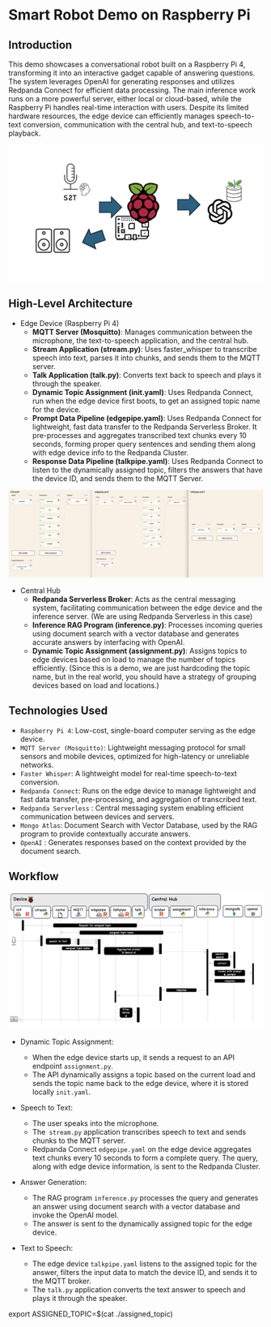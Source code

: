 # Smart Robot Demo on Raspberry Pi 

## Introduction
This demo showcases a conversational robot built on a Raspberry Pi 4, transforming it into an interactive gadget capable of answering questions. The system leverages OpenAI for generating responses and utilizes Redpanda Connect for efficient data processing. The main inference work runs on a more powerful server, either local or cloud-based, while the Raspberry Pi handles real-time interaction with users. Despite its limited hardware resources, the edge device can efficiently manages speech-to-text conversion, communication with the central hub, and text-to-speech playback.

![Demo View](images/demoview.png)

## High-Level Architecture

- Edge Device (Raspberry Pi 4)
    - **MQTT Server (Mosquitto)**: Manages communication between the microphone, the text-to-speech application, and the central hub.
    - **Stream Application (stream.py)**: Uses faster_whisper to transcribe speech into text, parses it into chunks, and sends them to the MQTT server.
    - **Talk Application (talk.py)**: Converts text back to speech and plays it through the speaker.
    - **Dynamic Topic Assignment (init.yaml)**: Uses Redpanda Connect, run when the edge device first boots, to get an assigned topic name for the device.
    - **Prompt Data Pipeline (edgepipe.yaml)**: Uses Redpanda Connect for lightweight, fast data transfer to the Redpanda Serverless Broker. It pre-processes and aggregates transcribed text chunks every 10 seconds, forming proper query sentences and sending them along with edge device info to the Redpanda Cluster.
    - **Response Data Pipeline (talkpipe.yaml)**: Uses Redpanda Connect to listen to the dynamically assigned topic, filters the answers that have the device ID, and sends them to the MQTT Server.

![Redpanda Connect pipeline](images/datapipelines.png)

- Central Hub
  - **Redpanda Serverless Broker**: Acts as the central messaging system, facilitating communication between the edge device and the inference server. (We are using Redpanda Serverless in this case)
  - **Inference RAG Program (inference.py)**: Processes incoming queries using document search with a vector database and generates accurate answers by interfacing with OpenAI.
  - **Dynamic Topic Assignment (assignment.py)**: Assigns topics to edge devices based on load to manage the number of topics efficiently. (Since this is a demo, we are just hardcoding the topic name, but in the real world, you should have a strategy of grouping devices based on load and locations.)

## Technologies Used
  - `Raspberry Pi 4`: Low-cost, single-board computer serving as the edge device.
  - `MQTT Server (Mosquitto)`: Lightweight messaging protocol for small sensors and mobile devices, optimized for high-latency or unreliable networks.
  - `Faster Whisper`: A lightweight model for real-time speech-to-text conversion.
  - `Redpanda Connect`: Runs on the edge device to manage lightweight and fast data transfer, pre-processing, and aggregation of transcribed text.
  - `Redpanda Serverless` : Central messaging system enabling efficient communication between devices and servers.
  - `Mongo Atlas`: Document Search with Vector Database, used by the RAG program to provide contextually accurate answers.
  - `OpenAI` : Generates responses based on the context provided by the document search.

## Workflow

![Workflow View](images/workflow.png)

- Dynamic Topic Assignment: 
  - When the edge device starts up, it sends a request to an API endpoint `assignment.py`.
  - The API dynamically assigns a topic based on the current load and sends the topic name back to the edge device, where it is stored locally `init.yaml`.

- Speech to Text: 
  - The user speaks into the microphone.
  - The` stream.py` application transcribes speech to text and sends chunks to the MQTT server.
  - Redpanda Connect `edgepipe.yaml` on the edge device aggregates text chunks every 10 seconds to form a complete query. The query, along with edge device information, is sent to the Redpanda Cluster.

- Answer Generation:
  - The RAG program `inference.py` processes the query and generates an answer using document search with a vector database and invoke the OpenAI model.
  - The answer is sent to the dynamically assigned topic for the edge device.

- Text to Speech:
    - The edge device `talkpipe.yaml` listens to the assigned topic for the answer, filters the input data to match the device ID, and sends it to the MQTT broker.
    - The `talk.py` application converts the text answer to speech and plays it through the speaker.








export ASSIGNED_TOPIC=$(cat ./assigned_topic)
